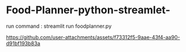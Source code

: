 # Food-Planner-python-streamlet-

run command :  streamlit run foodplanner.py 


https://github.com/user-attachments/assets/f73312f5-9aae-43f4-aa90-d91bf193b83a

